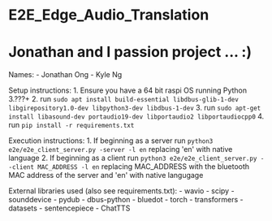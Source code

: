 # E2E_Edge_Audio_Translation
# Jonathan and I passion project ...  :)

Names:
    - Jonathan Ong
    - Kyle Ng

Setup instructions:
    1. Ensure you have a 64 bit raspi OS running Python 3.???+
    2. run `sudo apt install build-essential libdbus-glib-1-dev libgirepository1.0-dev libpython3-dev libdbus-1-dev`
    3. run `sudo apt-get install libasound-dev portaudio19-dev libportaudio2 libportaudiocpp0`
    4. run `pip install -r requirements.txt` 

Execution instructions:
    1. If beginning as a server run `python3 e2e/e2e_client_server.py -server -l en` replacing 'en' with native language 
    2. If beginning as a client run `python3 e2e/e2e_client_server.py --client MAC_ADDRESS -l en` replacing MAC_ADDRESS with the bluetooth MAC address of the server and 'en' with native langugage 

External libraries used (also see requirements.txt):
    - wavio
    - scipy
    - sounddevice
    - pydub
    - dbus-python
    - bluedot
    - torch
    - transformers
    - datasets
    - sentencepiece
    - ChatTTS
